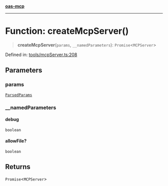 [**oas-mcp**](../README.md)

***

# Function: createMcpServer()

> **createMcpServer**(`params`, `__namedParameters`): `Promise`\<`MCPServer`\>

Defined in: [tools/mcpServer.ts:208](https://github.com/elwizard33/oas-mcp/blob/f93270cb7f8cf145e9a87cf91a1bfb2c12486f7e/src/tools/mcpServer.ts#L208)

## Parameters

### params

[`ParsedParams`](../interfaces/ParsedParams.md)

### \_\_namedParameters

#### debug

`boolean`

#### allowFile?

`boolean`

## Returns

`Promise`\<`MCPServer`\>
